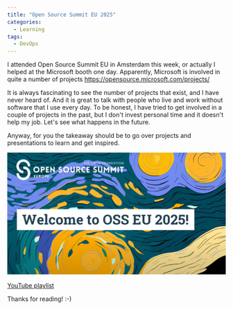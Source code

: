 ```yaml
---
title: "Open Source Summit EU 2025"
categories:
  - Learning
tags:
  - DevOps
---
```


I attended Open Source Summit EU in Amsterdam this week, or actually I helped at the Microsoft booth one day. Apparently, Microsoft is involved in quite a number of projects https://opensource.microsoft.com/projects/

It is always fascinating to see the number of projects that exist, and I have never heard of. And it is great to talk with people who live and work without software that I use every day. To be honest, I have tried to get involved in a couple of projects in the past, but I don't invest personal time and it doesn't help my job. Let's see what happens in the future. 

Anyway, for you the takeaway should be to go over projects and presentations to learn and get inspired. 

![img](../assets/images/2025-08-29-oss-summit-eu-2025.png)

[YouTube playlist](https://www.youtube.com/watch?v=IGDWXA32xG4&list=PLbzoR-pLrL6qKwLt8A787ggMLHNivOHve)

Thanks for reading! :-)
